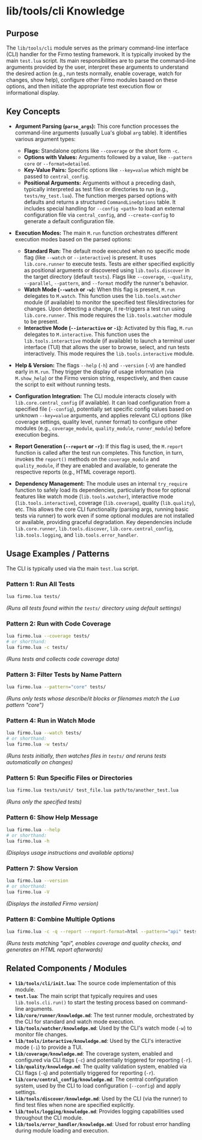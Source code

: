 # lib/tools/cli Knowledge

## Purpose

The `lib/tools/cli` module serves as the primary command-line interface (CLI) handler for the Firmo testing framework. It is typically invoked by the main `test.lua` script. Its main responsibilities are to parse the command-line arguments provided by the user, interpret these arguments to understand the desired action (e.g., run tests normally, enable coverage, watch for changes, show help), configure other Firmo modules based on these options, and then initiate the appropriate test execution flow or informational display.

## Key Concepts

- **Argument Parsing (`parse_args`):** This core function processes the command-line arguments (usually Lua's global `arg` table). It identifies various argument types:
    - **Flags:** Standalone options like `--coverage` or the short form `-c`.
    - **Options with Values:** Arguments followed by a value, like `--pattern core` or `--format=detailed`.
    - **Key-Value Pairs:** Specific options like `--key=value` which might be passed to `central_config`.
    - **Positional Arguments:** Arguments without a preceding dash, typically interpreted as test files or directories to run (e.g., `tests/my_test.lua`).
    The function merges parsed options with defaults and returns a structured `CommandLineOptions` table. It includes special handling for `--config <path>` to load an external configuration file via `central_config`, and `--create-config` to generate a default configuration file.

- **Execution Modes:** The main `M.run` function orchestrates different execution modes based on the parsed options:
    - **Standard Run:** The default mode executed when no specific mode flag (like `--watch` or `--interactive`) is present. It uses `lib.core.runner` to execute tests. Tests are either specified explicitly as positional arguments or discovered using `lib.tools.discover` in the target directory (default `tests`). Flags like `--coverage`, `--quality`, `--parallel`, `--pattern`, and `--format` modify the runner's behavior.
    - **Watch Mode (`--watch` or `-w`):** When this flag is present, `M.run` delegates to `M.watch`. This function uses the `lib.tools.watcher` module (if available) to monitor the specified test files/directories for changes. Upon detecting a change, it re-triggers a test run using `lib.core.runner`. This mode requires the `lib.tools.watcher` module to be present.
    - **Interactive Mode (`--interactive` or `-i`):** Activated by this flag, `M.run` delegates to `M.interactive`. This function uses the `lib.tools.interactive` module (if available) to launch a terminal user interface (TUI) that allows the user to browse, select, and run tests interactively. This mode requires the `lib.tools.interactive` module.

- **Help & Version:** The flags `--help` (`-h`) and `--version` (`-V`) are handled early in `M.run`. They trigger the display of usage information (via `M.show_help`) or the Firmo version string, respectively, and then cause the script to exit without running tests.

- **Configuration Integration:** The CLI module interacts closely with `lib.core.central_config` (if available). It can load configuration from a specified file (`--config`), potentially set specific config values based on unknown `--key=value` arguments, and applies relevant CLI options (like coverage settings, quality level, runner format) to configure other modules (e.g., `coverage_module`, `quality_module`, `runner_module`) before execution begins.

- **Report Generation (`--report` or `-r`):** If this flag is used, the `M.report` function is called after the test run completes. This function, in turn, invokes the `report()` methods on the `coverage_module` and `quality_module`, if they are enabled and available, to generate the respective reports (e.g., HTML coverage report).

- **Dependency Management:** The module uses an internal `try_require` function to safely load its dependencies, particularly those for optional features like watch mode (`lib.tools.watcher`), interactive mode (`lib.tools.interactive`), coverage (`lib.coverage`), quality (`lib.quality`), etc. This allows the core CLI functionality (parsing args, running basic tests via runner) to work even if some optional modules are not installed or available, providing graceful degradation. Key dependencies include `lib.core.runner`, `lib.tools.discover`, `lib.core.central_config`, `lib.tools.logging`, and `lib.tools.error_handler`.

## Usage Examples / Patterns

The CLI is typically used via the main `test.lua` script.

### Pattern 1: Run All Tests

```bash
lua firmo.lua tests/
```
*(Runs all tests found within the `tests/` directory using default settings)*

### Pattern 2: Run with Code Coverage

```bash
lua firmo.lua --coverage tests/
# or shorthand:
lua firmo.lua -c tests/
```
*(Runs tests and collects code coverage data)*

### Pattern 3: Filter Tests by Name Pattern

```bash
lua firmo.lua --pattern="core" tests/
```
*(Runs only tests whose describe/it blocks or filenames match the Lua pattern "core")*

### Pattern 4: Run in Watch Mode

```bash
lua firmo.lua --watch tests/
# or shorthand:
lua firmo.lua -w tests/
```
*(Runs tests initially, then watches files in `tests/` and reruns tests automatically on changes)*

### Pattern 5: Run Specific Files or Directories

```bash
lua firmo.lua tests/unit/ test_file.lua path/to/another_test.lua
```
*(Runs only the specified tests)*

### Pattern 6: Show Help Message

```bash
lua firmo.lua --help
# or shorthand:
lua firmo.lua -h
```
*(Displays usage instructions and available options)*

### Pattern 7: Show Version

```bash
lua firmo.lua --version
# or shorthand:
lua firmo.lua -V
```
*(Displays the installed Firmo version)*

### Pattern 8: Combine Multiple Options

```bash
lua firmo.lua -c -q --report --report-format=html --pattern="api" tests/
```
*(Runs tests matching "api", enables coverage and quality checks, and generates an HTML report afterwards)*

## Related Components / Modules

- **`lib/tools/cli/init.lua`**: The source code implementation of this module.
- **`test.lua`**: The main script that typically requires and uses `lib.tools.cli.run()` to start the testing process based on command-line arguments.
- **`lib/core/runner/knowledge.md`**: The test runner module, orchestrated by the CLI for standard and watch mode execution.
- **`lib/tools/watcher/knowledge.md`**: Used by the CLI's watch mode (`-w`) to monitor file changes.
- **`lib/tools/interactive/knowledge.md`**: Used by the CLI's interactive mode (`-i`) to provide a TUI.
- **`lib/coverage/knowledge.md`**: The coverage system, enabled and configured via CLI flags (`-c`) and potentially triggered for reporting (`-r`).
- **`lib/quality/knowledge.md`**: The quality validation system, enabled via CLI flags (`-q`) and potentially triggered for reporting (`-r`).
- **`lib/core/central_config/knowledge.md`**: The central configuration system, used by the CLI to load configuration (`--config`) and apply settings.
- **`lib/tools/discover/knowledge.md`**: Used by the CLI (via the runner) to find test files when none are specified explicitly.
- **`lib/tools/logging/knowledge.md`**: Provides logging capabilities used throughout the CLI module.
- **`lib/tools/error_handler/knowledge.md`**: Used for robust error handling during module loading and execution.
